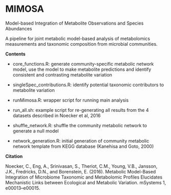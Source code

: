 # MIMOSA
Model-based Integration of Metabolite Observations and Species Abundances

A pipeline for joint metabolic model-based analysis of metabolomics measurements and taxonomic composition from microbial communities. 

**Contents**

- core_functions.R: generate community-specific metabolic network model, use the model to make metabolite predictions and identify consistent and contrasting metabolite variation

- singleSpec_contributions.R: identify potential taxonomic contributors to metabolite variation

- runMimosa.R: wrapper script for running main analysis

- run_all.sh: example script for re-generating all results from the 4 datasets described in Noecker et al, 2016

- shuffle_network.R: shuffle the community metabolic network to generate a null model

- network_generation.R: initial generation of community metabolic network template from KEGG database (Kanehisa and Goto, 2000)

**Citation**

Noecker, C., Eng, A., Srinivasan, S., Theriot, C.M., Young, V.B., Jansson, J.K., Fredricks, D.N., and Borenstein, E. (2016). Metabolic Model-Based Integration of Microbiome Taxonomic and Metabolomic Profiles Elucidates Mechanistic Links between Ecological and Metabolic Variation. mSystems 1, e00013–e00015.
